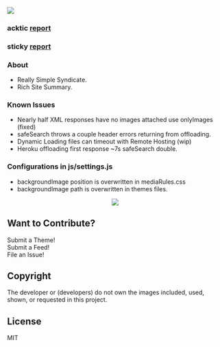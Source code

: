 <img src='https://img.shields.io/github/license/acktic/acktic.github.io?style=social'>

### acktic <a href='https://gtmetrix.com/reports/acktic.github.io/ZKQjuDMS/' target='_blank'>report</a>
### sticky <a href='https://gtmetrix.com/reports/acktic.github.io/gRSyzCn9/' target='_blank'>report</a>

### About
  - Really Simple Syndicate.
  - Rich Site Summary.

### Known Issues

* Nearly half XML responses have no images attached use onlyImages (fixed)
* safeSearch throws a couple header errors returning from offloading.
* Dynamic Loading files can timeout with Remote Hosting (wip)
* Heroku offloading first response ~7s safeSearch double.

### Configurations in js/settings.js

* backgroundImage position is overwritten in mediaRules.css
* backgroundImage path is overwritten in themes files.

<p align='center'><img src='screenshots/Preview.gif'></p>

Want to Contribute?
----

Submit a Theme!<br>
Submit a Feed!<br>
File an Issue!<br>

Copyright
----

The developer or (developers) do not own the images included, used, shown, or requested in this project.

License
----

MIT
